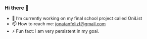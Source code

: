 ### Hi there 👋

- 🔭 I’m currently working on my final school project called OniList
- 📫 How to reach me: jonatanfelizf@gmail.com
- ⚡ Fun fact: I am very persistent in my goal.
<!--
**JonatanFeliz/JonatanFeliz** is a ✨ _special_ ✨ repository because its `README.md` (this file) appears on your GitHub profile.

Here are some ideas to get you started:

- 🔭 I’m currently working on my final school project called OniList
- 🌱 I’m currently learning React and Laravel
- 👯 I’m looking to collaborate on ...
- 🤔 I’m looking for help with ...
- 💬 Ask me about ...
- 📫 How to reach me: jonatanfelizf@gmail.com
- 😄 Pronouns: ...
- ⚡ Fun fact: I am very persistent in my goal.
-->
